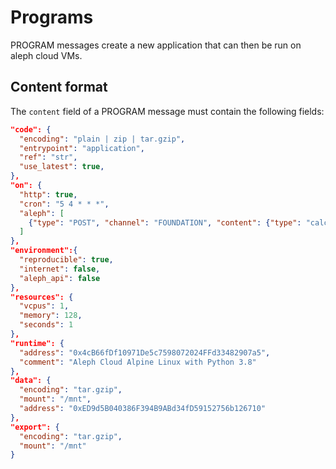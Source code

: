 # Programs

PROGRAM messages create a new application that can then be run on aleph cloud VMs.

## Content format

The `content` field of a PROGRAM message must contain the following fields:

```json
"code": {
  "encoding": "plain | zip | tar.gzip",
  "entrypoint": "application",
  "ref": "str",
  "use_latest": true,
},
"on": {
  "http": true,
  "cron": "5 4 * * *",
  "aleph": [
    {"type": "POST", "channel": "FOUNDATION", "content": {"type": "calculation"}}
  ]
},
"environment":{
  "reproducible": true,
  "internet": false,
  "aleph_api": false
},
"resources": {
  "vcpus": 1,
  "memory": 128,
  "seconds": 1
},
"runtime": {
  "address": "0x4cB66fDf10971De5c7598072024FFd33482907a5",
  "comment": "Aleph Cloud Alpine Linux with Python 3.8"
},
"data": {
  "encoding": "tar.gzip",
  "mount": "/mnt",
  "address": "0xED9d5B040386F394B9ABd34fD59152756b126710"
},
"export": {
  "encoding": "tar.gzip",
  "mount": "/mnt"
}
```
